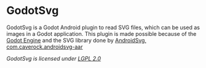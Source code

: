 # GodotSvg

GodotSvg is a Godot Android plugin to read SVG files, which can be used as images in a Godot application.
This plugin is made possible because of the [Godot Engine](https://https://godotengine.org/) and the
SVG library done by [AndroidSvg, com.caverock.androidsvg-aar](https://bigbadaboom.github.io/androidsvg/)

*GodotSvg is licensed under [LGPL 2.0](https://www.gnu.org/licenses/old-licenses/lgpl-2.0.en.html)*
